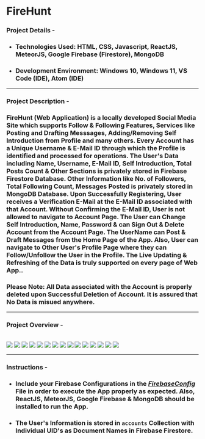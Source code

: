 # FireHunt

### Project Details - 

- ### Technologies Used: HTML, CSS, Javascript, ReactJS, MeteorJS, Google Firebase (Firestore), MongoDB
- ### Development Environment: Windows 10, Windows 11, VS Code (IDE), Atom (IDE)

-----

### Project Description - 

### FireHunt (Web Application) is a locally developed Social Media Site which supports Follow & Following Features, Services like Posting and Drafting Messsages, Adding/Removing Self Introduction from Profile and many others. Every Account has a Unique Username & E-Mail ID through which the Profile is identified and processed for operations. The User's Data including Name, Username, E-Mail ID, Self Introduction, Total Posts Count & Other Sections is privately stored in Firebase Firestore Database. Other Information like No. of Followers, Total Following Count, Messages Posted is privately stored in MongoDB Database. Upon Successfully Registering, User receives a Verification E-Mail at the E-Mail ID associated with that Account. Without Confirming the E-Mail ID, User is not allowed to navigate to Account Page. The User can Change Self Introduction, Name, Password & can Sign Out & Delete Account from the Account Page. The UserName can Post & Draft Messages from the Home Page of the App. Also, User can navigate to Other User's Profile Page where they can Follow/Unfollow the User in the Profile. The Live Updating & Refreshing of the Data is truly supported on every page of Web App..

### Please Note: All Data associated with the Account is properly deleted upon Successful Deletion of Account. It is assured that No Data is misued anywhere.

-----

### Project Overview -
<br>
<img src="./Output/Image1.png">
<img src="./Output/Image2.png">
<img src="./Output/Image3.png">
<img src="./Output/Image4.png">
<img src="./Output/Image5.png">
<img src="./Output/Image6.png">
<img src="./Output/Image7.png">
<img src="./Output/Image8.png">
<img src="./Output/Image9.png">
<img src="./Output/Image10.png">
<img src="./Output/Image11.png">
<img src="./Output/Image12.png">
<img src="./Output/Image13.png">
<img src="./Output/Image14.png">
<img src="./Output/Image15.png">

-----

### Instructions - 

- ### Include your Firebase Configurations in the [_FirebaseConfig_](https://github.com/bevatsal1122/FireHunt/blob/main/imports/ui/FirebaseConfig.js) File in order to execute the App properly as expected. Also, ReactJS, MeteorJS, Google Firebase & MongoDB should be installed to run the App. 
- ### The User's Information is stored in `accounts` Collection with Individual UID's as Document Names in Firebase Firestore.
